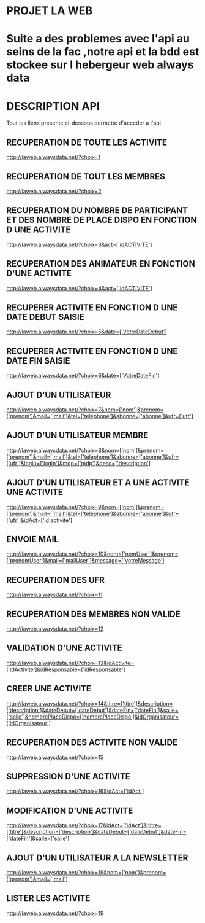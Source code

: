 # PROJET LA WEB

# Suite a des problemes avec l'api au seins de la fac ,notre api et la bdd est stockee sur l hebergeur web always data


# DESCRIPTION API 

Tout les liens presente ci-dessous permette d'acceder a l'api

## RECUPERATION DE TOUTE LES  ACTIVITE
http://laweb.alwaysdata.net/?choix=1

## RECUPERATION DE TOUT LES MEMBRES
http://laweb.alwaysdata.net/?choix=2

## RECUPERATION DU NOMBRE DE PARTICIPANT ET DES NOMBRE DE PLACE DISPO EN FONCTION D UNE ACTIVITE
http://laweb.alwaysdata.net/?choix=3&act=['idACTIVITE']

## RECUPERATION DES ANIMATEUR EN FONCTION D'UNE ACTIVITE
http://laweb.alwaysdata.net/?choix=4&act=['idACTIVITE']

## RECUPERER ACTIVITE EN FONCTION D UNE DATE DEBUT SAISIE
http://laweb.alwaysdata.net/?choix=5&date=['VotreDateDebut']

## RECUPERER ACTIVITE EN FONCTION D UNE DATE FIN SAISIE
http://laweb.alwaysdata.net/?choix=6&date=['VotreDateFin']

## AJOUT D'UN UTILISATEUR
http://laweb.alwaysdata.net/?choix=7&nom=['nom']&prenom=['prenom']&mail=['mail']&tel=['telephone']&abonne=['abonne']&ufr=['ufr']

## AJOUT D'UN UTILISATEUR MEMBRE
http://laweb.alwaysdata.net/?choix=8&nom=['nom']&prenom=['prenom']&mail=['mail']&tel=['telephone']&abonne=['abonne']&ufr=['ufr']&login=['login']&mdp=['mdp']&desc=['description']

## AJOUT D'UN UTILISATEUR ET A UNE ACTIVITE UNE ACTIVITE
http://laweb.alwaysdata.net/?choix=9&nom=['nom']&prenom=['prenom']&mail=['mail']&tel=['telephone']&abonne=['abonne']&ufr=['ufr']&idAct=['id activite']

## ENVOIE MAIL 
http://laweb.alwaysdata.net/?choix=10&nom=['nomUser']&prenom=['prenomUser']&mail=['mailUser']&message=['votreMessage']

## RECUPERATION DES UFR 
http://laweb.alwaysdata.net/?choix=11

## RECUPERATION DES MEMBRES NON VALIDE
http://laweb.alwaysdata.net/?choix=12

## VALIDATION D'UNE ACTIVITE 
http://laweb.alwaysdata.net/?choix=13&idActivite=['idActivite']&idResponsable=['idResponsable']

## CREER UNE ACTIVITE
http://laweb.alwaysdata.net/?choix=14&titre=['titre']&description=['description']&dateDebut=['dateDebut']&dateFin=['dateFin']&salle=['salle']&nombrePlaceDispo=['nombrePlaceDispo']&idOrganisateur=['idOrganisateur']

##  RECUPERATION DES ACTIVITE NON VALIDE
http://laweb.alwaysdata.net/?choix=15

## SUPPRESSION D'UNE ACTIVITE
http://laweb.alwaysdata.net/?choix=16&idAct=['idAct']

## MODIFICATION D'UNE ACTIVITE
http://laweb.alwaysdata.net/?choix=17&idAct=['idAct']&'titre=['titre']&description=['description']&dateDebut=['dateDebut']&dateFin=['dateFin']&salle=['salle']

## AJOUT D'UN UTILISATEUR A LA NEWSLETTER
http://laweb.alwaysdata.net/?choix=18&nom=['nom']&prenom=['prenom']&mail=['mail']

## LISTER LES ACTIVITE
http://laweb.alwaysdata.net/?choix=19